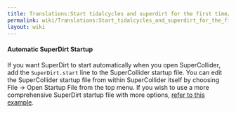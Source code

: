 ```yaml
---
title: Translations:Start tidalcycles and superdirt for the first time/8/en-gb
permalink: wiki/Translations:Start_tidalcycles_and_superdirt_for_the_first_time/8/en-gb/
layout: wiki
---
```


#### Automatic SuperDirt Startup

If you want SuperDirt to start automatically when you open
SuperCollider, add the `SuperDirt.start` line to the SuperCollider
startup file. You can edit the SuperCollider startup file from within
SuperCollider itself by choosing File -\> Open Startup File from the top
menu. If you wish to use a more comprehensive SuperDirt startup file
with more options, [refer to this
example](https://github.com/musikinformatik/SuperDirt/blob/master/superdirt_startup.scd).
